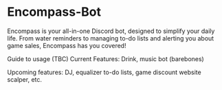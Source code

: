 # Encompass-Bot
Encompass is your all-in-one Discord bot, designed to simplify your daily life. From water reminders to managing to-do lists and alerting you about game sales, Encompass has you covered!


Guide to usage (TBC)
Current Features:
Drink, music bot (barebones)

Upcoming features:
DJ, equalizer
to-do lists, game discount website scalper, etc.
